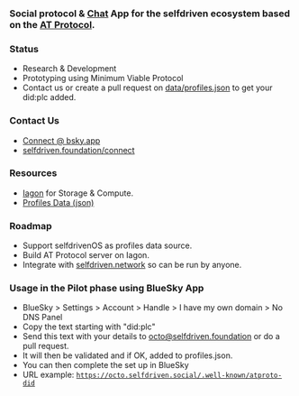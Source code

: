 ### Social protocol & [Chat](/chat) App for the selfdriven ecosystem based on the [AT Protocol](https://atproto.com).

### Status
- Research & Development
- Prototyping using Minimum Viable Protocol
- Contact us or create a pull request on [data/profiles.json](/data/profiles.json) to get your did:plc added.

### Contact Us
- [Connect @ bsky.app](https://bsky.app/profile/markbyers.selfdriven.social)
- [selfdriven.foundation/connect](https://selfdriven.foundation/connect)

### Resources
- [Iagon](https://iagon.com) for Storage & Compute.
- [Profiles Data (json)](https://raw.githubusercontent.com/selfdriven-foundation/selfdriven-social/main/data/profiles.json)

### Roadmap
- Support selfdrivenOS as profiles data source.
- Build AT Protocol server on Iagon.
- Integrate with [selfdriven.network](https://selfdriven.tech/network) so can be run by anyone.

### Usage in the Pilot phase using BlueSky App
- BlueSky > Settings > Account > Handle > I have my own domain > No DNS Panel
- Copy the text starting with "did:plc"
- Send this text with your details to octo@selfdriven.foundation or do a pull request.
- It will then be validated and if OK, added to profiles.json.
- You can then complete the set up in BlueSky
- URL example: <code>https://octo.selfdriven.social/.well-known/atproto-did<code>


